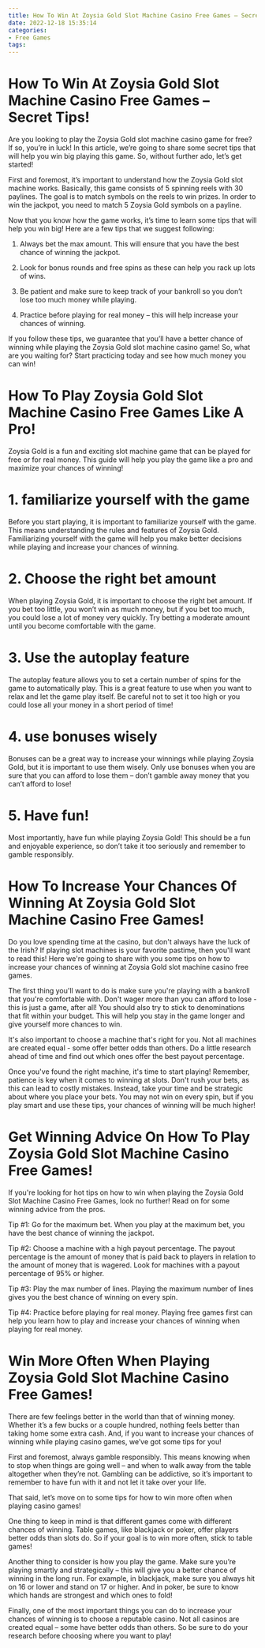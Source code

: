 ```yaml
---
title: How To Win At Zoysia Gold Slot Machine Casino Free Games – Secret Tips!
date: 2022-12-18 15:35:14
categories:
- Free Games
tags:
---
```



#  How To Win At Zoysia Gold Slot Machine Casino Free Games – Secret Tips!

Are you looking to play the Zoysia Gold slot machine casino game for free? If so, you’re in luck! In this article, we’re going to share some secret tips that will help you win big playing this game. So, without further ado, let’s get started!

First and foremost, it’s important to understand how the Zoysia Gold slot machine works. Basically, this game consists of 5 spinning reels with 30 paylines. The goal is to match symbols on the reels to win prizes. In order to win the jackpot, you need to match 5 Zoysia Gold symbols on a payline.

Now that you know how the game works, it’s time to learn some tips that will help you win big! Here are a few tips that we suggest following:

1. Always bet the max amount. This will ensure that you have the best chance of winning the jackpot.

2. Look for bonus rounds and free spins as these can help you rack up lots of wins.

3. Be patient and make sure to keep track of your bankroll so you don’t lose too much money while playing.

4. Practice before playing for real money – this will help increase your chances of winning.

If you follow these tips, we guarantee that you’ll have a better chance of winning while playing the Zoysia Gold slot machine casino game! So, what are you waiting for? Start practicing today and see how much money you can win!

#  How To Play Zoysia Gold Slot Machine Casino Free Games Like A Pro!

Zoysia Gold is a fun and exciting slot machine game that can be played for free or for real money. This guide will help you play the game like a pro and maximize your chances of winning!

# 1. familiarize yourself with the game

Before you start playing, it is important to familiarize yourself with the game. This means understanding the rules and features of Zoysia Gold. Familiarizing yourself with the game will help you make better decisions while playing and increase your chances of winning.

# 2. Choose the right bet amount

When playing Zoysia Gold, it is important to choose the right bet amount. If you bet too little, you won’t win as much money, but if you bet too much, you could lose a lot of money very quickly. Try betting a moderate amount until you become comfortable with the game.

# 3. Use the autoplay feature

The autoplay feature allows you to set a certain number of spins for the game to automatically play. This is a great feature to use when you want to relax and let the game play itself. Be careful not to set it too high or you could lose all your money in a short period of time!

# 4. use bonuses wisely

Bonuses can be a great way to increase your winnings while playing Zoysia Gold, but it is important to use them wisely. Only use bonuses when you are sure that you can afford to lose them – don’t gamble away money that you can’t afford to lose!


 # 5. Have fun!

Most importantly, have fun while playing Zoysia Gold! This should be a fun and enjoyable experience, so don’t take it too seriously and remember to gamble responsibly.

#  How To Increase Your Chances Of Winning At Zoysia Gold Slot Machine Casino Free Games!

Do you love spending time at the casino, but don't always have the luck of the Irish? If playing slot machines is your favorite pastime, then you'll want to read this! Here we're going to share with you some tips on how to increase your chances of winning at Zoysia Gold slot machine casino free games.

The first thing you'll want to do is make sure you're playing with a bankroll that you're comfortable with. Don't wager more than you can afford to lose - this is just a game, after all! You should also try to stick to denominations that fit within your budget. This will help you stay in the game longer and give yourself more chances to win.

It's also important to choose a machine that's right for you. Not all machines are created equal - some offer better odds than others. Do a little research ahead of time and find out which ones offer the best payout percentage.

Once you've found the right machine, it's time to start playing! Remember, patience is key when it comes to winning at slots. Don't rush your bets, as this can lead to costly mistakes. Instead, take your time and be strategic about where you place your bets. You may not win on every spin, but if you play smart and use these tips, your chances of winning will be much higher!

#  Get Winning Advice On How To Play Zoysia Gold Slot Machine Casino Free Games!

If you're looking for hot tips on how to win when playing the Zoysia Gold Slot Machine Casino Free Games, look no further! Read on for some winning advice from the pros.

Tip #1: Go for the maximum bet. When you play at the maximum bet, you have the best chance of winning the jackpot.

Tip #2: Choose a machine with a high payout percentage. The payout percentage is the amount of money that is paid back to players in relation to the amount of money that is wagered. Look for machines with a payout percentage of 95% or higher.

Tip #3: Play the max number of lines. Playing the maximum number of lines gives you the best chance of winning on every spin.

Tip #4: Practice before playing for real money. Playing free games first can help you learn how to play and increase your chances of winning when playing for real money.

#  Win More Often When Playing Zoysia Gold Slot Machine Casino Free Games!

There are few feelings better in the world than that of winning money. Whether it’s a few bucks or a couple hundred, nothing feels better than taking home some extra cash. And, if you want to increase your chances of winning while playing casino games, we’ve got some tips for you!

First and foremost, always gamble responsibly. This means knowing when to stop when things are going well – and when to walk away from the table altogether when they’re not. Gambling can be addictive, so it’s important to remember to have fun with it and not let it take over your life.

That said, let’s move on to some tips for how to win more often when playing casino games!

One thing to keep in mind is that different games come with different chances of winning. Table games, like blackjack or poker, offer players better odds than slots do. So if your goal is to win more often, stick to table games!

Another thing to consider is how you play the game. Make sure you’re playing smartly and strategically – this will give you a better chance of winning in the long run. For example, in blackjack, make sure you always hit on 16 or lower and stand on 17 or higher. And in poker, be sure to know which hands are strongest and which ones to fold!

 Finally, one of the most important things you can do to increase your chances of winning is to choose a reputable casino. Not all casinos are created equal – some have better odds than others. So be sure to do your research before choosing where you want to play!